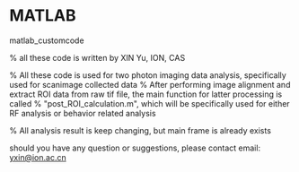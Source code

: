# MATLAB
matlab_customcode

% all these code is written by XIN Yu, ION, CAS

% All these code is used for two photon imaging data analysis, specifically used for scanimage collected data
% After performing image alignment and extract ROI data from raw tif file, the main function for latter processing is called 
% "post_ROI_calculation.m", which will be specifically used for either RF analysis or behavior related analysis

% All analysis result is keep changing, but main frame is already exists

should you have any question or suggestions, please contact email: yxin@ion.ac.cn
